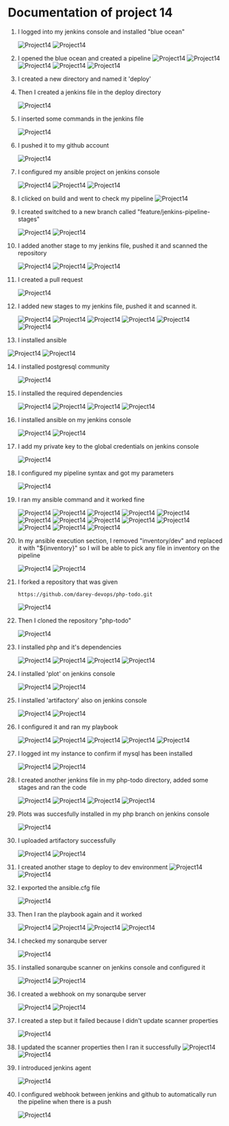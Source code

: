 # Documentation of project 14

1. I logged into my jenkins console and installed "blue ocean"
   
   ![Project14](images/project1.PNG)
   ![Project14](images/project2.PNG)

2. I opened the blue ocean and created a pipeline
   ![Project14](images/project3.PNG)
   ![Project14](images/project4.PNG)
   ![Project14](images/project5.PNG)
   ![Project14](images/project6.PNG)
   ![Project14](images/project7.PNG)

3. I created a new directory and named it 'deploy'

4. Then I created a jenkins file in the deploy directory
   
   ![Project14](images/project8.PNG)

5. I inserted some commands in the jenkins file

   ![Project14](images/project9.PNG)

6. I pushed it to my github account
    
    ![Project14](images/project10.PNG)

7. I configured my ansible project on jenkins console
    
    ![Project14](images/project11.PNG)
    ![Project14](images/project12.PNG)
    ![Project14](images/project13.PNG)

8. I clicked on build and went to check my pipeline
    ![Project14](images/project14.PNG)

9. I created switched to a new branch called "feature/jenkins-pipeline-stages"
    
    ![Project14](images/project15.PNG)
    ![Project14](images/project16.PNG)

10. I added another stage to my jenkins file, pushed it and scanned the repository

    ![Project14](images/project17.PNG)
    ![Project14](images/project18.PNG)
    ![Project14](images/project19.PNG)

11. I created a pull request

    ![Project14](images/project20.PNG)

12. I added new stages to my jenkins file, pushed it and scanned it.

    ![Project14](images/project21.PNG)
    ![Project14](images/project22.PNG)
    ![Project14](images/project23.PNG)
    ![Project14](images/project24.PNG)
    ![Project14](images/project25.PNG)
    ![Project14](images/project26.PNG)

13. I installed ansible
   
   ![Project14](images/project27.PNG)
   ![Project14](images/project28.PNG)

14. I installed postgresql community

    ![Project14](images/project29.PNG)

15. I installed the required dependencies

    ![Project14](images/project30.PNG)
    ![Project14](images/project31.PNG)
    ![Project14](images/project32.PNG)
    ![Project14](images/project33.PNG)

16. I installed ansible on my jenkins console
    
    ![Project14](images/project34.PNG)
    ![Project14](images/project35.PNG)

17. I add my private key to the global credentials on jenkins console

    ![Project14](images/project36.PNG)

18. I configured my pipeline syntax and got my parameters
    
    ![Project14](images/project37.PNG)

19. I ran my ansible command and it worked fine
    
    ![Project14](images/project38.PNG)
    ![Project14](images/project39.PNG)
    ![Project14](images/project40.PNG)
    ![Project14](images/project41.PNG)
    ![Project14](images/project42.PNG)
    ![Project14](images/project43.PNG)
    ![Project14](images/project44.PNG)
    ![Project14](images/project45.PNG)
    ![Project14](images/project46.PNG)
    ![Project14](images/project47.PNG)
    ![Project14](images/project48.PNG)
    ![Project14](images/project49.PNG)
    ![Project14](images/project50.PNG)

20. In my ansible execution section, I removed "inventory/dev" and replaced it with  "${inventory}" so I will be able to pick any file in inventory on the pipeline

     ![Project14](images/project51.PNG)
     ![Project14](images/project52.PNG)
     

21. I forked a repository that was given
   
    `https://github.com/darey-devops/php-todo.git`
     
     ![Project14](images/project53.PNG)

22. Then I cloned the repository "php-todo"
   
    ![Project14](images/project54.PNG)

23. I installed php and it's dependencies

    ![Project14](images/project55.PNG)
    ![Project14](images/project56.PNG)
    ![Project14](images/project57.PNG)
    ![Project14](images/project58.PNG)

24. I installed 'plot' on jenkins console
    
    ![Project14](images/project59.PNG)
    ![Project14](images/project60.PNG)

25. I installed 'artifactory' also on jenkins console

    ![Project14](images/project61.PNG)
     ![Project14](images/project62.PNG)

26. I configured it and ran my playbook

    ![Project14](images/project63.PNG)
    ![Project14](images/project64.PNG)
    ![Project14](images/project65.PNG)
    ![Project14](images/project66.PNG)
    ![Project14](images/project67.PNG)

28. I logged int my instance to confirm if mysql has been installed
    
    ![Project14](images/project68.PNG)
    ![Project14](images/project69.PNG)

29. I created another jenkins file in my php-todo directory, added some stages and ran the code
  
     ![Project14](images/project70.PNG)
     ![Project14](images/project71.PNG)
     ![Project14](images/project72.PNG)
     ![Project14](images/project73.PNG)

30. Plots was succesfully installed in my php branch on jenkins console
    
    ![Project14](images/project74.PNG)

31. I uploaded artifactory successfully
    
    ![Project14](images/project75.PNG)
    ![Project14](images/project76.PNG)

32. I created another stage to deploy to dev environment
    ![Project14](images/project77.PNG)
    ![Project14](images/project78.PNG)

33. I exported the ansible.cfg file
    
    ![Project14](images/project79.PNG)

34. Then I ran the playbook again and it worked

    ![Project14](images/project80.PNG)
    ![Project14](images/project81.PNG)
    ![Project14](images/project82.PNG)
    ![Project14](images/project83.PNG)
    

35. I checked my sonarqube server
    
    ![Project14](images/project84.PNG)

36. I installed sonarqube scanner on jenkins console and configured it
    
    ![Project14](images/project85.PNG)
    ![Project14](images/project86.PNG)

37. I created a webhook on my sonarqube server
    
    ![Project14](images/project87.PNG)
    ![Project14](images/project88.PNG)

38. I created a step but it failed because I didn't update scanner properties

    ![Project14](images/project89.PNG) 

39. I updated the scanner properties then I ran it successfully
    ![Project14](images/project90.PNG)
    ![Project14](images/project91.PNG)

40. I introduced jenkins agent
    
    ![Project14](images/project92.PNG)

41. I configured webhook between jenkins and github to automatically run the pipeline when there is a push
    
    ![Project14](images/project93.PNG)